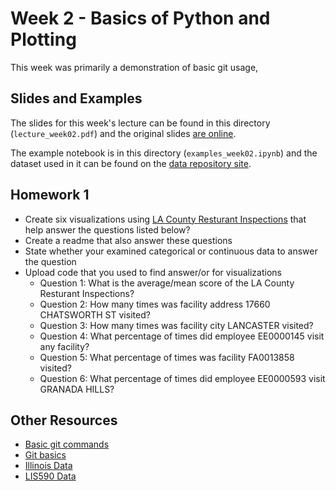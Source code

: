 # Week 2 - Basics of Python and Plotting

This week was primarily a demonstration of basic git usage, 

## Slides and Examples

The slides for this week's lecture can be found in this directory (`lecture_week02.pdf`)
and the original slides [are online](
https://docs.google.com/presentation/d/1gZS3IBisIFCbEjkLIM3uxwJ6i8p-80n67l0pGnpFg0g/edit?usp=sharing).

The example notebook is in this directory (`examples_week02.ipynb`) and the
dataset used in it can be found on the [data repository
site](https://girder.hub.yt/#item/588b65a44085f90001229e98).

## Homework 1

* Create six visualizations using [LA County Resturant Inspections](https://github.com/inp2/Data-Viz-Fall2018/blob/master/week02/la-county-restaurant-inspections.csv) that help answer the questions listed below?
* Create a readme that also answer these questions
* State whether your examined categorical or continuous data to answer the question
* Upload code that you used to find answer/or for visualizations
  * Question 1: What is the average/mean score of the LA County Resturant Inspections?
  * Question 2: How many times was facility address 17660 CHATSWORTH ST visited?
  * Question 3: How many times was facility city LANCASTER visited?
  * Question 4: What percentage of times did employee EE0000145 visit any facility?
  * Question 5: What percentage of times was facility FA0013858 visited?
  * Question 6: What percentage of times did employee EE0000593 visit GRANADA HILLS?
 
## Other Resources

* [Basic git commands](https://confluence.atlassian.com/bitbucketserver/basic-git-commands-776639767.html)
* [Git basics](https://git-scm.com/book/en/v2/Getting-Started-Git-Basics)
* [Illinois Data](https://data.illinois.gov/)
* [LIS590 Data](https://girder.hub.yt/#folder/588b650e4085f90001229e96)
